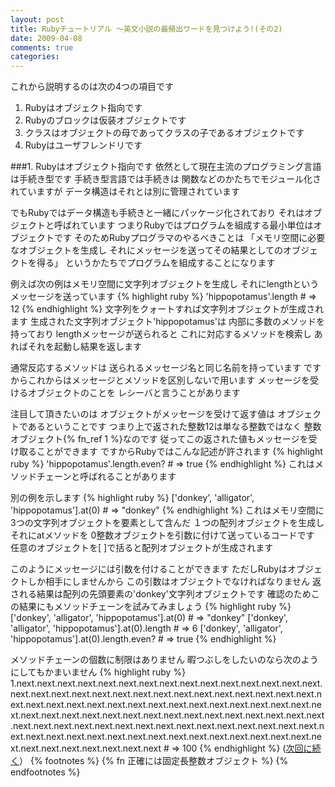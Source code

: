 ```yaml
---
layout: post
title: Rubyチュートリアル ～英文小説の最頻出ワードを見つけよう!(その2)
date: 2009-04-08
comments: true
categories:
---
```



これから説明するのは次の4つの項目です
1. Rubyはオブジェクト指向です
1. Rubyのブロックは仮装オブジェクトです
1. クラスはオブジェクトの母であってクラスの子であるオブジェクトです
1. Rubyはユーザフレンドリです

###1. Rubyはオブジェクト指向です
依然として現在主流のプログラミング言語は手続き型です
手続き型言語では手続きは
関数などのかたちでモジュール化されていますが
データ構造はそれとは別に管理されています

でもRubyではデータ構造も手続きと一緒にパッケージ化されており
それはオブジェクトと呼ばれています
つまりRubyではプログラムを組成する最小単位はオブジェクトです
そのためRubyプログラマのやるべきことは
「メモリ空間に必要なオブジェクトを生成し
それにメッセージを送ってその結果としてのオブジェクトを得る」
というかたちでプログラムを組成することになります

例えば次の例はメモリ空間に文字列オブジェクトを生成し
それにlengthというメッセージを送っています
{% highlight ruby %}
 'hippopotamus'.length # => 12
{% endhighlight %}
文字列をクォートすれば文字列オブジェクトが生成されます
生成された文字列オブジェクト'hippopotamus'は
内部に多数のメソッドを持っており
lengthメッセージが送られると
これに対応するメソッドを検索し
あればそれを起動し結果を返します

通常反応するメソッドは
送られるメッセージ名と同じ名前を持っています
ですからこれからはメッセージとメソッドを区別しないで用います
メッセージを受けるオブジェクトのことを
レシーバと言うことがあります

注目して頂きたいのは
オブジェクトがメッセージを受けて返す値は
オブジェクトであるということです
つまり上で返された整数12は単なる整数ではなく
整数オブジェクト{% fn_ref 1 %}なのです
従ってこの返された値もメッセージを受け取ることができます
ですからRubyではこんな記述が許されます
{% highlight ruby %}
 'hippopotamus'.length.even? # => true
{% endhighlight %}
これはメソッドチェーンと呼ばれることがあります

別の例を示します
{% highlight ruby %}
 ['donkey', 'alligator', 'hippopotamus'].at(0) # => "donkey"
{% endhighlight %}
これはメモリ空間に3つの文字列オブジェクトを要素として含んだ
１つの配列オブジェクトを生成し
それにatメソッドを
0整数オブジェクトを引数に付けて送っているコードです
任意のオブジェクトを[ ]で括ると配列オブジェクトが生成されます

このようにメッセージには引数を付けることができます
ただしRubyはオブジェクトしか相手にしませんから
この引数はオブジェクトでなければなりません
返される結果は配列の先頭要素の'donkey'文字列オブジェクトです
確認のためこの結果にもメソッドチェーンを試みてみましょう
{% highlight ruby %}
 ['donkey', 'alligator', 'hippopotamus'].at(0) # => "donkey"
 ['donkey', 'alligator', 'hippopotamus'].at(0).length # => 6
 ['donkey', 'alligator', 'hippopotamus'].at(0).length.even? # => true
{% endhighlight %}

メソッドチェーンの個数に制限はありません
暇つぶしをしたいのなら次のようにしてもかまいません
{% highlight ruby %}
 1.next.next.next.next.next.next.next.next.next.next.next.next.next.next.next.next.next.next.next.next.next.next.next.next.next.next.next.next.next.next.next.next.next.next.next.next.next.next.next.next.next.next.next.next.next.next.next.next.next.next.next.next.next.next.next.next.next.next.next.next.next.next.next.next.next.next.next.next.next.next.next.next.next.next.next.next.next.next.next.next.next.next.next.next.next.next.next.next.next.next.next.next.next.next.next.next.next.next.next # => 100
{% endhighlight %}
([次回に続く](/2009/04/09/Ruby-3/)）
{% footnotes %}
   {% fn 正確には固定長整数オブジェクト %}
{% endfootnotes %}
